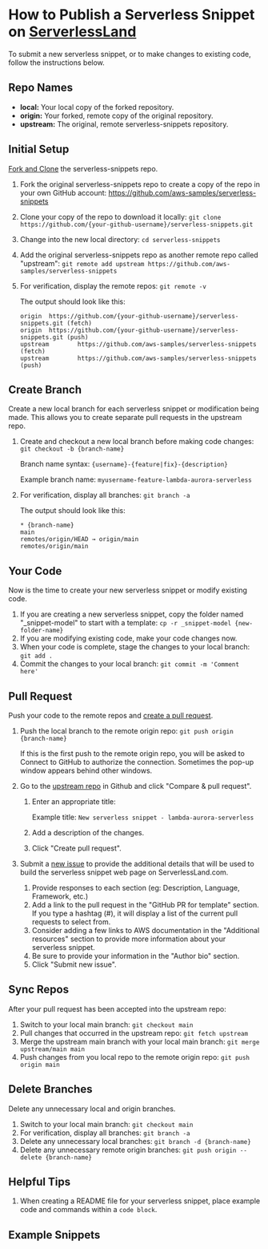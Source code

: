 # How to Publish a Serverless Snippet on [ServerlessLand](https://serverlessland.com/)

To submit a new serverless snippet, or to make changes to existing code, follow the instructions below.

## Repo Names

* **local:** Your local copy of the forked repository.
* **origin:** Your forked, remote copy of the original repository.
* **upstream:** The original, remote serverless-snippets repository.

## Initial Setup

[Fork and Clone](https://docs.github.com/en/github/getting-started-with-github/fork-a-repo) the serverless-snippets repo.

1. Fork the original serverless-snippets repo to create a copy of the repo in your own GitHub account: https://github.com/aws-samples/serverless-snippets
1. Clone your copy of the repo to download it locally: `git clone https://github.com/{your-github-username}/serverless-snippets.git`
1. Change into the new local directory: `cd serverless-snippets`
1. Add the original serverless-snippets repo as another remote repo called "upstream": `git remote add upstream https://github.com/aws-samples/serverless-snippets`
1. For verification, display the remote repos: `git remote -v`

    The output should look like this:

    ```
	origin  https://github.com/{your-github-username}/serverless-snippets.git (fetch)
	origin  https://github.com/{your-github-username}/serverless-snippets.git (push)
	upstream        https://github.com/aws-samples/serverless-snippets (fetch)
	upstream        https://github.com/aws-samples/serverless-snippets (push)
	```

## Create Branch

Create a new local branch for each serverless snippet or modification being made. This allows you to create separate pull requests in the upstream repo.

1. Create and checkout a new local branch before making code changes: `git checkout -b {branch-name}`
    
    Branch name syntax: `{username}-{feature|fix}-{description}`
    
    Example branch name: `myusername-feature-lambda-aurora-serverless`

1. For verification, display all branches: `git branch -a`

    The output should look like this:

    ```
    * {branch-name}
    main
    remotes/origin/HEAD → origin/main
    remotes/origin/main
    ```

## Your Code

Now is the time to create your new serverless snippet or modify existing code.

1. If you are creating a new serverless snippet, copy the folder named "_snippet-model" to start with a template: `cp -r _snippet-model {new-folder-name}`
1. If you are modifying existing code, make your code changes now.
1. When your code is complete, stage the changes to your local branch: `git add .`
1. Commit the changes to your local branch: `git commit -m 'Comment here'`

## Pull Request

Push your code to the remote repos and [create a pull request](https://docs.github.com/en/github/collaborating-with-issues-and-pull-requests/creating-a-pull-request).

1. Push the local branch to the remote origin repo: `git push origin {branch-name}`

    If this is the first push to the remote origin repo, you will be asked to Connect to GitHub to authorize the connection. Sometimes the pop-up window appears behind other windows.

1. Go to the [upstream repo](https://github.com/aws-samples/serverless-snippets) in Github and click "Compare & pull request".
    1. Enter an appropriate title:
        
        Example title: `New serverless snippet - lambda-aurora-serverless`

    1. Add a description of the changes.
    1. Click "Create pull request".
1. Submit a [new issue](https://github.com/aws-samples/serverless-snippets/issues/new?assignees=dboyne&labels=&template=new-serverless-snippet-submission.md&title=New+snippet+submission) to provide the additional details that will be used to build the serverless snippet web page on ServerlessLand.com.
    1. Provide responses to each section (eg: Description, Language, Framework, etc.)
    1. Add a link to the pull request in the "GitHub PR for template" section. If you type a hashtag (#), it will display a list of the current pull requests to select from.
    1. Consider adding a few links to AWS documentation in the "Additional resources" section to provide more information about your serverless snippet.
    1. Be sure to provide your information in the "Author bio" section.
    1. Click "Submit new issue".

## Sync Repos

After your pull request has been accepted into the upstream repo:

1. Switch to your local main branch: `git checkout main`
1. Pull changes that occurred in the upstream repo: `git fetch upstream`
1. Merge the upstream main branch with your local main branch: `git merge upstream/main main`
1. Push changes from you local repo to the remote origin repo: `git push origin main`

## Delete Branches

Delete any unnecessary local and origin branches.

1. Switch to your local main branch: `git checkout main`
1. For verification, display all branches: `git branch -a`
1. Delete any unnecessary local branches: `git branch -d {branch-name}`
1. Delete any unnecessary remote origin branches: `git push origin --delete {branch-name}`

## Helpful Tips

1. When creating a README file for your serverless snippet, place example code and commands within a `code block`.


## Example Snippets
